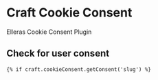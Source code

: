 # Craft Cookie Consent

Elleras Cookie Consent Plugin

## Check for user consent
`{% if craft.cookieConsent.getConsent('slug') %}`